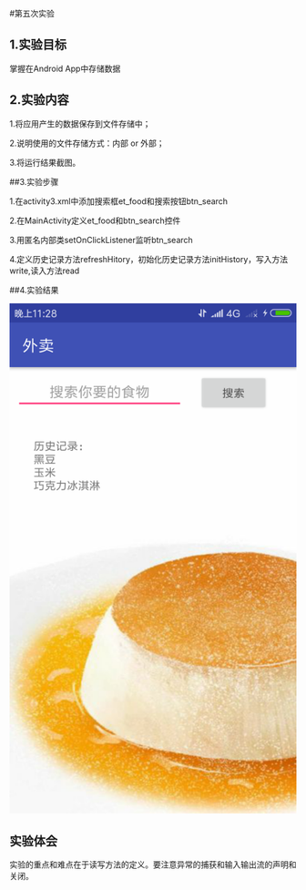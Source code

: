 #第五次实验
## 1.实验目标

掌握在Android App中存储数据

## 2.实验内容

1.将应用产生的数据保存到文件存储中；

2.说明使用的文件存储方式：内部 or 外部；

3.将运行结果截图。

##3.实验步骤

1.在activity3.xml中添加搜索框et_food和搜索按钮btn_search

2.在MainActivity定义et_food和btn_search控件

3.用匿名内部类setOnClickListener监听btn_search

4.定义历史记录方法refreshHitory，初始化历史记录方法initHistory，写入方法write,读入方法read

##4.实验结果

![在Android SDK Manager中选择6.0库](https://github.com/hzuapps/android-labs-2018/blob/ea1e2249089a6ad01c5210a66d3f94c0e3798b6a/soft1614080902311/test5.png "配置教育网下载代理")

## 实验体会

实验的重点和难点在于读写方法的定义。要注意异常的捕获和输入输出流的声明和关闭。
